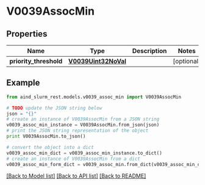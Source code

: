 # V0039AssocMin


## Properties

Name | Type | Description | Notes
------------ | ------------- | ------------- | -------------
**priority_threshold** | [**V0039Uint32NoVal**](V0039Uint32NoVal.md) |  | [optional] 

## Example

```python
from aind_slurm_rest.models.v0039_assoc_min import V0039AssocMin

# TODO update the JSON string below
json = "{}"
# create an instance of V0039AssocMin from a JSON string
v0039_assoc_min_instance = V0039AssocMin.from_json(json)
# print the JSON string representation of the object
print V0039AssocMin.to_json()

# convert the object into a dict
v0039_assoc_min_dict = v0039_assoc_min_instance.to_dict()
# create an instance of V0039AssocMin from a dict
v0039_assoc_min_form_dict = v0039_assoc_min.from_dict(v0039_assoc_min_dict)
```
[[Back to Model list]](../README.md#documentation-for-models) [[Back to API list]](../README.md#documentation-for-api-endpoints) [[Back to README]](../README.md)


